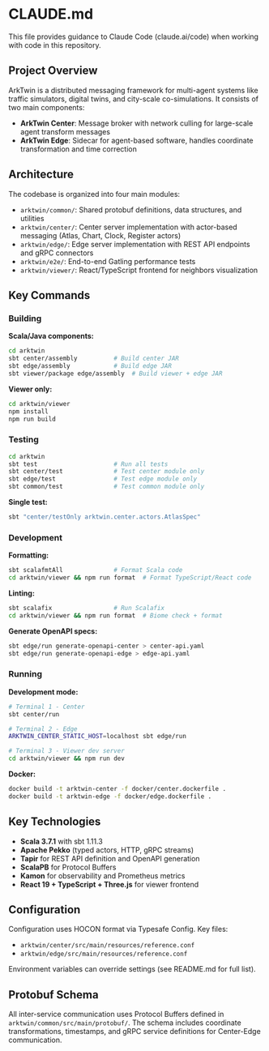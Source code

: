 # CLAUDE.md

This file provides guidance to Claude Code (claude.ai/code) when working with code in this repository.

## Project Overview

ArkTwin is a distributed messaging framework for multi-agent systems like traffic simulators, digital twins, and city-scale co-simulations. It consists of two main components:

- **ArkTwin Center**: Message broker with network culling for large-scale agent transform messages
- **ArkTwin Edge**: Sidecar for agent-based software, handles coordinate transformation and time correction

## Architecture

The codebase is organized into four main modules:

- `arktwin/common/`: Shared protobuf definitions, data structures, and utilities
- `arktwin/center/`: Center server implementation with actor-based messaging (Atlas, Chart, Clock, Register actors)
- `arktwin/edge/`: Edge server implementation with REST API endpoints and gRPC connectors  
- `arktwin/e2e/`: End-to-end Gatling performance tests
- `arktwin/viewer/`: React/TypeScript frontend for neighbors visualization

## Key Commands

### Building

**Scala/Java components:**
```bash
cd arktwin
sbt center/assembly          # Build center JAR
sbt edge/assembly            # Build edge JAR  
sbt viewer/package edge/assembly  # Build viewer + edge JAR
```

**Viewer only:**
```bash
cd arktwin/viewer
npm install
npm run build
```

### Testing

```bash
cd arktwin
sbt test                     # Run all tests
sbt center/test              # Test center module only
sbt edge/test                # Test edge module only
sbt common/test              # Test common module only
```

**Single test:**
```bash
sbt "center/testOnly arktwin.center.actors.AtlasSpec"
```

### Development

**Formatting:**
```bash
sbt scalafmtAll              # Format Scala code
cd arktwin/viewer && npm run format  # Format TypeScript/React code
```

**Linting:**
```bash
sbt scalafix                 # Run Scalafix
cd arktwin/viewer && npm run format  # Biome check + format
```

**Generate OpenAPI specs:**
```bash
sbt edge/run generate-openapi-center > center-api.yaml
sbt edge/run generate-openapi-edge > edge-api.yaml  
```

### Running

**Development mode:**
```bash
# Terminal 1 - Center
sbt center/run

# Terminal 2 - Edge
ARKTWIN_CENTER_STATIC_HOST=localhost sbt edge/run

# Terminal 3 - Viewer dev server
cd arktwin/viewer && npm run dev
```

**Docker:**
```bash
docker build -t arktwin-center -f docker/center.dockerfile .
docker build -t arktwin-edge -f docker/edge.dockerfile .
```

## Key Technologies

- **Scala 3.7.1** with sbt 1.11.3
- **Apache Pekko** (typed actors, HTTP, gRPC streams)
- **Tapir** for REST API definition and OpenAPI generation  
- **ScalaPB** for Protocol Buffers
- **Kamon** for observability and Prometheus metrics
- **React 19 + TypeScript + Three.js** for viewer frontend

## Configuration

Configuration uses HOCON format via Typesafe Config. Key files:
- `arktwin/center/src/main/resources/reference.conf`
- `arktwin/edge/src/main/resources/reference.conf`

Environment variables can override settings (see README.md for full list).

## Protobuf Schema

All inter-service communication uses Protocol Buffers defined in `arktwin/common/src/main/protobuf/`. The schema includes coordinate transformations, timestamps, and gRPC service definitions for Center-Edge communication.